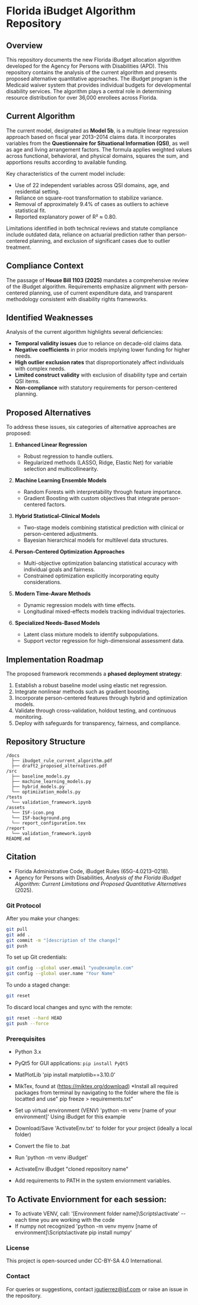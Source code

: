 # Florida iBudget Algorithm Repository

## Overview

This repository documents the new Florida iBudget allocation algorithm developed for the Agency for Persons with Disabilities (APD). This repository contains the analysis of the current algorithm and presents proposed alternative quantitative approaches. The iBudget program is the Medicaid waiver system that provides individual budgets for developmental disability services. The algorithm plays a central role in determining resource distribution for over 36,000 enrollees across Florida.

## Current Algorithm

The current model, designated as **Model 5b**, is a multiple linear regression approach based on fiscal year 2013–2014 claims data. It incorporates variables from the **Questionnaire for Situational Information (QSI)**, as well as age and living arrangement factors. The formula applies weighted values across functional, behavioral, and physical domains, squares the sum, and apportions results according to available funding.

Key characteristics of the current model include:

* Use of 22 independent variables across QSI domains, age, and residential setting.
* Reliance on square-root transformation to stabilize variance.
* Removal of approximately 9.4% of cases as outliers to achieve statistical fit.
* Reported explanatory power of R² ≈ 0.80.

Limitations identified in both technical reviews and statute compliance include outdated data, reliance on actuarial prediction rather than person-centered planning, and exclusion of significant cases due to outlier treatment.

## Compliance Context

The passage of **House Bill 1103 (2025)** mandates a comprehensive review of the iBudget algorithm. Requirements emphasize alignment with person-centered planning, use of current expenditure data, and transparent methodology consistent with disability rights frameworks.

## Identified Weaknesses

Analysis of the current algorithm highlights several deficiencies:

* **Temporal validity issues** due to reliance on decade-old claims data.
* **Negative coefficients** in prior models implying lower funding for higher needs.
* **High outlier exclusion rates** that disproportionately affect individuals with complex needs.
* **Limited construct validity** with exclusion of disability type and certain QSI items.
* **Non-compliance** with statutory requirements for person-centered planning.

## Proposed Alternatives

To address these issues, six categories of alternative approaches are proposed:

1. **Enhanced Linear Regression**

   * Robust regression to handle outliers.
   * Regularized methods (LASSO, Ridge, Elastic Net) for variable selection and multicollinearity.

2. **Machine Learning Ensemble Models**

   * Random Forests with interpretability through feature importance.
   * Gradient Boosting with custom objectives that integrate person-centered factors.

3. **Hybrid Statistical-Clinical Models**

   * Two-stage models combining statistical prediction with clinical or person-centered adjustments.
   * Bayesian hierarchical models for multilevel data structures.

4. **Person-Centered Optimization Approaches**

   * Multi-objective optimization balancing statistical accuracy with individual goals and fairness.
   * Constrained optimization explicitly incorporating equity considerations.

5. **Modern Time-Aware Methods**

   * Dynamic regression models with time effects.
   * Longitudinal mixed-effects models tracking individual trajectories.

6. **Specialized Needs-Based Models**

   * Latent class mixture models to identify subpopulations.
   * Support vector regression for high-dimensional assessment data.

## Implementation Roadmap

The proposed framework recommends a **phased deployment strategy**:

1. Establish a robust baseline model using elastic net regression.
2. Integrate nonlinear methods such as gradient boosting.
3. Incorporate person-centered features through hybrid and optimization models.
4. Validate through cross-validation, holdout testing, and continuous monitoring.
5. Deploy with safeguards for transparency, fairness, and compliance.

## Repository Structure

```
/docs
  ├── ibudget_rule_current_algorithm.pdf
  ├── draft2_proposed_alternatives.pdf
/src
  ├── baseline_models.py
  ├── machine_learning_models.py
  ├── hybrid_models.py
  └── optimization_models.py
/tests
  └── validation_framework.ipynb
/assets
  └── ISF-icon.png
  └── ISF-background.png
  └── report_configuration.tex
/report
  └── validation_framework.ipynb
README.md
```


## Citation

* Florida Administrative Code, iBudget Rules (65G-4.0213–0218).
* Agency for Persons with Disabilities, *Analysis of the Florida iBudget Algorithm: Current Limitations and Proposed Quantitative Alternatives* (2025).



### Git Protocol

After you make your changes:

```bash
git pull
git add .
git commit -m "[description of the change]"
git push
```

To set up Git credentials:

```bash
git config --global user.email "you@example.com"
git config --global user.name "Your Name"
```

To undo a staged change:

```bash
git reset
```

To discard local changes and sync with the remote:

```bash
git reset --hard HEAD
git push --force
```

### Prerequisites

* Python 3.x
* PyQt5 for GUI applications: `pip install PyQt5`
* MatPlotLib 'pip install matplotlib==3.10.0'
* MikTex, found at (https://miktex.org/download)
*Install all required packages from terminal by navigating to the folder where the file is locatted and use"
pip freeze > requirements.txt"

* Set up virtual environment (VENV) 'python -m venv [name of your environment]' Using iBudget for this example
* Download/Save 'ActivateEnv.txt' to folder for your project (ideally a local folder)
* Convert the file to .bat
* Run 'python -m venv iBudget'
* ActivateEnv iBudget "cloned repository name"
* Add requirements to PATH in the system enviornment variables. 


## To Activate Enviornment for each session:
* To activate VENV, call: '[Environment folder name]\Scripts\activate' -- each time you are working with the code
* If numpy not recognized
'python -m venv myenv
[name of environment]\Scripts\activate
pip install numpy'


### License

This project is open-sourced under CC-BY-SA 4.0 International.

### Contact

For queries or suggestions, contact jgutierrez@isf.com or raise an issue in the repository.
